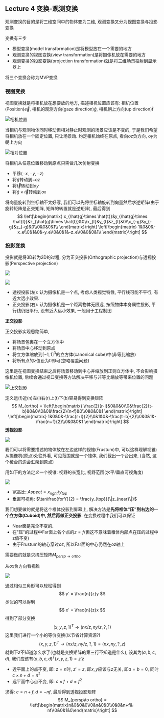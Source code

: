 ## Lecture 4 变换-观测变换

观测变换的目的是将三维空间中的物体变为二维, 观测变换又分为视图变换与投影变换

变换有三步

- 模型变换(model transformation)是将模型放在一个需要的地方
- 观测变换的视图变换(view transformation)是将摄像机放在需要的地方
- 观测变换的投影变换(projection transformation)就是将三维场景投射到显示器上

将三个变换合称为MVP变换

### 视图变换

视图变换就是将相机放在想要放的地方, 描述相机位置应该有: 相机位置(Position)$\vec{e}$, 相机的观测方向(gaze direction)$\hat{g}$, 相机朝上方向(up direction)$\hat{t}$

![相机位置](./img/4-1.png)

当相机与观测物体同时移动但相对静止时观测的场景应该是不变的, 于是我们希望将相机放在一个固定位置, 只让场景动. 约定相机始终在原点, 看向$oz$负方向, $oy$为朝上方向

![相对位置](./img/4-2.png)

将相机从任意位置移动到原点只需做几次仿射变换

- 平移$(-x,-y,-z)$
- 将$\hat{g}$转动到$-oz$
- 将$\vec{t}$转动到$oy$
- 将$\hat{g} \times \vec{t}$转动到$ox$

将向量旋转到坐标轴不太好写, 我们可以先将坐标轴旋转到向量然后求逆矩阵(由于旋转矩阵是正交矩阵, 矩阵的转置就是逆矩阵), 最后得到
$$
\left[\begin{matrix}
x_{\hat{g}\times \hat{t}}&y_{\hat{g}\times \hat{t}}&z_{\hat{g}\times \hat{t}}&0\\x_{t}&y_{t}&z_{t}&0\\x_{-g}&y_{-g}&z_{-g}&0\\0&0&0&1\\
\end{matrix}\right]
\left[\begin{matrix}
1&0&0&-x_e\\0&1&0&-y_e\\0&0&1&-z_e\\0&0&0&1\\
\end{matrix}\right]
$$

### 投影变换

投影就是将3D转为2D的过程, 分为正交投影(Orthographic projection)与透视投影(Perspective projection)

![](./img/4-3.jpg)

![](./img/4-4.png)

- 透视投影(左): 认为摄像机是一个点, 考虑人类视觉特性, 平行线可能不平行, 有近大远小效果.
- 正交投影(右): 认为摄像机是一个距离物体无限远, 按照物体本身属性投影, 平行线仍旧平行, 没有近大远小效果, 一般用于工程制图

**正交投影**

正交投影实现思路简单, 

- 将场景包裹在一个立方体中
- 将场景中心移动到原点
- 将立方体缩放到$[-1,1]^3$的立方体(canonical cube)中(非等比缩放) 
- 将所有点的$z$值设为0即可(忽略覆盖问题)

这里是在视图变换结束之后将场景移动到中心并缩放到正则立方体中, 不会影响摄像机位置, 后续会通过视口变换等方法解决平移与非等比缩放等带来位置的问题

![正交投影](./img/4-5.png)

定义远(f)近(n)左(l)右(r)上(t)下(b)容易得到变换矩阵
$$
M_{ortho} = 
\left[\begin{matrix}
\frac{2}{r-l}&0&0&0\\0&\frac{2}{t-b}&0&0\\0&0&\frac{2}{n-f}&0\\0&0&0&1
\end{matrix}\right]
\left[\begin{matrix}
1&0&0&-\frac{r+l}{2}\\0&1&0&-\frac{t+b}{2}\\0&0&1&-\frac{n+f}{2}\\0&0&0&1
\end{matrix}\right]
$$
**透视投影**

![](./img/4-6.png)

我们可以将需要描述的物体放在左边这样的视锥(Frustum)中, 可以这样理解视锥: 从摄像机(原点)处往外看, 可见范围就是一个锥体, 我们截出一个台出来, (当然, 这个棱台的边会汇聚到原点)

用如下的方法定义一个视锥: 视野的长宽比, 视野范围(水平/垂直可视角度)

![](./img/4-8.png)

- 宽高比: $Aspect = x_{right} / y_{top}$
- 垂直可视角: $\tan\frac{forY}{2} = \frac{y_{top}}{\|z_{near}\|}$

我们想要做的就是将这个椎体投影到屏幕上, 解决方法是**先将椎体"压"到右边的一个立方体(Cuboid)中, 然后再做正交投影**. 在变换过程中我们可以保证

- Near面是完全不变的. 
- 在"压"的过程中Far面上各个点的$z=f$(但这不意味着椎体内部点在压的过程中z值不变)
- 由于Frustum的轴心穿过$oz$, 所以Far面的中心仍然在$oz$轴上

需要做的就是求挤压矩阵$M_{persp\to ortho}$

从$ox$负方向看视锥

![](./img/4-7.png)

通过相似三角形可以轻松得到
$$
y' = \frac{n}{z}y
$$
类似的可以得到
$$
x' = \frac{n}{z}x
$$
得到了部分变换
$$
(x,y,z,1)^T \to (nx/z, ny/z, ?, 1)
$$
这里我们进行一个小的等价变换(以节省计算资源?)
$$
(x,y,z,1)^T \to (nx/z, ny/z, ?, 1) = (nx, ny, ?, z)
$$
就剩下$z$不知道怎么求了(也就是变换矩阵的第三行不知道是什么), 设其为$(a,b,c,d)$, 我们应该有$(a,b,c,d)^T(x,y,z,1) = z'z$

- 近平面上的点不变, 即: $z = n$时, $z' = z$, 即$x,y$应该与$z$无关, 即$a = b = 0$, 同时$c \times n + d = n^2$
- 远平面中心点不变, 即: $c\times f + d = f^2$

求得: $c = n+f, d = -nf$, 最后得到透视投影矩阵
$$
M_{persp\to ortho} = \left[\begin{matrix}n&0&0&0\\0&n&0&0\\0&0&n+f&-nf\\0&0&1&0\end{matrix}\right]
$$





















